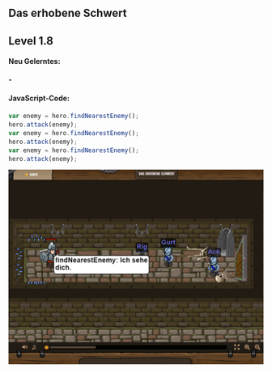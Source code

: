 ## **Das erhobene Schwert**
## Level 1.8

#### Neu Gelerntes:
<b>-</b>

[comment]: <> (Was wurde gelernt und wie funktioniert die Technik?)

#### JavaScript-Code:
```js
var enemy = hero.findNearestEnemy();
hero.attack(enemy);
var enemy = hero.findNearestEnemy();
hero.attack(enemy);
var enemy = hero.findNearestEnemy();
hero.attack(enemy);
```
![image](lvl1_8.png)